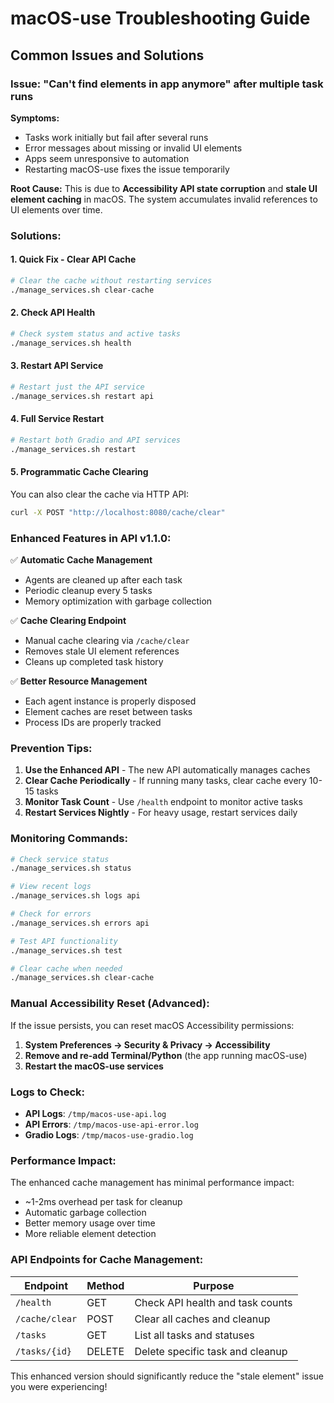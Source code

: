 # macOS-use Troubleshooting Guide

## Common Issues and Solutions

### Issue: "Can't find elements in app anymore" after multiple task runs

**Symptoms:**
- Tasks work initially but fail after several runs
- Error messages about missing or invalid UI elements
- Apps seem unresponsive to automation
- Restarting macOS-use fixes the issue temporarily

**Root Cause:**
This is due to **Accessibility API state corruption** and **stale UI element caching** in macOS. The system accumulates invalid references to UI elements over time.

### Solutions:

#### 1. **Quick Fix - Clear API Cache**
```bash
# Clear the cache without restarting services
./manage_services.sh clear-cache
```

#### 2. **Check API Health**
```bash
# Check system status and active tasks
./manage_services.sh health
```

#### 3. **Restart API Service**
```bash
# Restart just the API service
./manage_services.sh restart api
```

#### 4. **Full Service Restart**
```bash
# Restart both Gradio and API services
./manage_services.sh restart
```

#### 5. **Programmatic Cache Clearing**
You can also clear the cache via HTTP API:
```bash
curl -X POST "http://localhost:8080/cache/clear"
```

### Enhanced Features in API v1.1.0:

✅ **Automatic Cache Management**
- Agents are cleaned up after each task
- Periodic cleanup every 5 tasks
- Memory optimization with garbage collection

✅ **Cache Clearing Endpoint**
- Manual cache clearing via `/cache/clear`
- Removes stale UI element references
- Cleans up completed task history

✅ **Better Resource Management**
- Each agent instance is properly disposed
- Element caches are reset between tasks
- Process IDs are properly tracked

### Prevention Tips:

1. **Use the Enhanced API** - The new API automatically manages caches
2. **Clear Cache Periodically** - If running many tasks, clear cache every 10-15 tasks
3. **Monitor Task Count** - Use `/health` endpoint to monitor active tasks
4. **Restart Services Nightly** - For heavy usage, restart services daily

### Monitoring Commands:

```bash
# Check service status
./manage_services.sh status

# View recent logs
./manage_services.sh logs api

# Check for errors
./manage_services.sh errors api

# Test API functionality
./manage_services.sh test

# Clear cache when needed
./manage_services.sh clear-cache
```

### Manual Accessibility Reset (Advanced):

If the issue persists, you can reset macOS Accessibility permissions:

1. **System Preferences → Security & Privacy → Accessibility**
2. **Remove and re-add Terminal/Python** (the app running macOS-use)
3. **Restart the macOS-use services**

### Logs to Check:

- **API Logs**: `/tmp/macos-use-api.log`
- **API Errors**: `/tmp/macos-use-api-error.log`
- **Gradio Logs**: `/tmp/macos-use-gradio.log`

### Performance Impact:

The enhanced cache management has minimal performance impact:
- ~1-2ms overhead per task for cleanup
- Automatic garbage collection
- Better memory usage over time
- More reliable element detection

### API Endpoints for Cache Management:

| Endpoint | Method | Purpose |
|----------|---------|---------|
| `/health` | GET | Check API health and task counts |
| `/cache/clear` | POST | Clear all caches and cleanup |
| `/tasks` | GET | List all tasks and statuses |
| `/tasks/{id}` | DELETE | Delete specific task and cleanup |

This enhanced version should significantly reduce the "stale element" issue you were experiencing!

